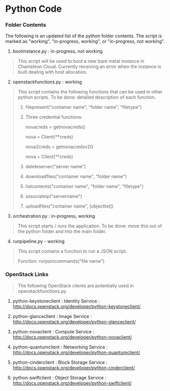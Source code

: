 Python Code
=============

### Folder Contents ###

The following is an updated list of the python folder contents. The script is marked as "working", "in-progress, working", or "in-progress, not working".

1. bootinstance.py : in-progress, not working

> This script will be used to boot a new bare metal instance in Chameleon Cloud.
> Currently receiving an error when the instance is built dealing with host allocation.

2. openstackfunctions.py : working

> This script contains the following functions that can be used in other python scripts. To be done: detailed description of each function.
>
> 1. filepresent("container name", "folder name", "filetype")
>
> 2. Three credential functions:
>
>    novacreds = getnovacreds()
>    
>    nova = Client(\*\*creds)
>    
>    nova2creds = getnovacredsv2()
>    
>    nova = Client(\*\*creds)
>
> 3. deleteserver("server name")
>
> 4. downloadfiles("container name", "folder name")
>
> 5. listcontents("container name", "folder name", "filetype")
>
> 6. associateip("servername")
>
> 7. uploadfiles("container name", [objectlist])
>

3. orchestration.py : in-progress, working

> This script starts / runs the application. To be done: move this out of the python folder and into the main folder.

4. runpipeline.py - working

> This script contains a function to run a JSON script.
>
> Function: runjsoncommands("file name")

### OpenStack Links ###

> The following OpenStack clients are potentially used in openstackfunctions.py

1. python-keystoneclient : Identity Service : http://docs.openstack.org/developer/python-keystoneclient/

2. python-glanceclient : Image Service : http://docs.openstack.org/developer/python-glanceclient/

3. python-novaclient : Compute Service : http://docs.openstack.org/developer/python-novaclient/

4. python-quantumclient : Networking Service : http://docs.openstack.org/developer/python-quantumclient/
	
5. python-cinderclient : Block Storage Service : http://docs.openstack.org/developer/python-cinderclient/
	
6. python-swiftclient : Object Storage Service : http://docs.openstack.org/developer/python-swiftclient/
